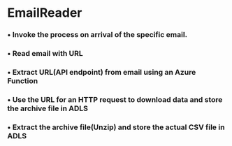 # EmailReader

### •   Invoke the process on arrival of the specific email.
### •	Read email with URL
### •	Extract URL(API endpoint)  from email using  an Azure Function 
### •	Use the URL for an HTTP request to download data and store the archive file in ADLS
### •	Extract the archive file(Unzip)  and store the actual CSV file in ADLS
